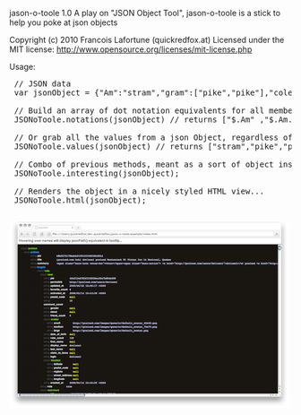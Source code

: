 jason-o-toole 1.0  A play on "JSON Object Tool", jason-o-toole is a stick to help you poke at json objects

Copyright (c) 2010 Francois Lafortune  (quickredfox.at)
Licensed under the MIT license: http://www.opensource.org/licenses/mit-license.php 

Usage:
<pre>
 // JSON data
 var jsonObject = {"Am":"stram","gram":["pike","pike"],"colegram":"true"}

 // Build an array of dot notation equivalents for all members of a JSON object, to be validated against jsonPath()
 JSONoToole.notations(jsonObject) // returns ["$.Am" ,"$.Am.gram","$.Am.gram[0]","$.Am.gram[1]","$.Am.gram.colegram"];

 // Or grab all the values from a json Object, regardless of their access path
 JSONoToole.values(jsonObject) // returns ["stram","pike","pike","true"];

 // Combo of previous methods, meant as a sort of object inspector...
 JSONoToole.interesting(jsonObject);

 // Renders the object in a nicely styled HTML view... 
 JSONoToole.html(jsonObject);

</pre> 

![screenshot](http://github.com/quickredfox/jason-o-toole/raw/master/screenshot.png "Screenshot")

